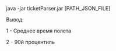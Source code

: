 java -jar ticketParser.jar [PATH_JSON_FILE]


Вывод:

  1 - Среднее время полета
  
  2 - 90й процентиль
